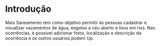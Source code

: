 # Introdução
Mais Saneamento tem como objetivo permitir às pessoas cadastrar e visualizar vazamentos de água, esgotos a céu aberto e lixos em rios. 
Nas ocorrências, é possível adicionar fotos, localização e descrição da ocorrência e os outros usuários podem Up.
